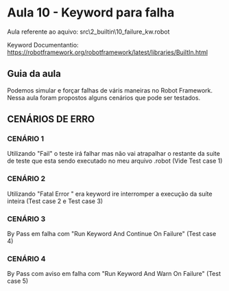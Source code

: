 # Aula 10 - Keyword para falha
Aula referente ao aquivo: src\2_builtin\10_failure_kw.robot

Keyword Documentantio: https://robotframework.org/robotframework/latest/libraries/BuiltIn.html

## Guia da aula
Podemos simular e forçar falhas de váris maneiras no Robot Framework. Nessa aula foram propostos alguns cenários que pode ser testados.

## CENÁRIOS DE  ERRO

### CENÁRIO 1
Utilizando "Fail" o teste irá falhar mas não vai atrapalhar o restante da suite de teste que esta sendo executado no meu arquivo .robot (Vide Test case 1)

### CENÁRIO 2
Utilizando "Fatal Error " era keyword ire interromper a execução da suíte inteira (Test case 2 e Test case 3)

### CENÁRIO 3
By Pass em falha com "Run Keyword And Continue On Failure" (Test case 4)

### CENÁRIO 4
By Pass com aviso em falha com "Run Keyword And Warn On Failure" (Test case 5)